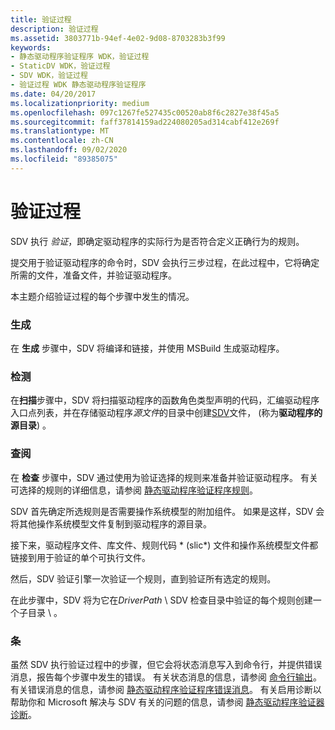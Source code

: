 ```yaml
---
title: 验证过程
description: 验证过程
ms.assetid: 3803771b-94ef-4e02-9d08-8703283b3f99
keywords:
- 静态驱动程序验证程序 WDK，验证过程
- StaticDV WDK，验证过程
- SDV WDK，验证过程
- 验证过程 WDK 静态驱动程序验证程序
ms.date: 04/20/2017
ms.localizationpriority: medium
ms.openlocfilehash: 097c1267fe527435c00520ab8f6c2827e38f45a5
ms.sourcegitcommit: faff37814159ad224080205ad314cabf412e269f
ms.translationtype: MT
ms.contentlocale: zh-CN
ms.lasthandoff: 09/02/2020
ms.locfileid: "89385075"
---
```

# <a name="verification-process"></a>验证过程


SDV 执行 *验证*，即确定驱动程序的实际行为是否符合定义正确行为的规则。

提交用于验证驱动程序的命令时，SDV 会执行三步过程，在此过程中，它将确定所需的文件，准备文件，并验证驱动程序。

本主题介绍验证过程的每个步骤中发生的情况。

### <a name="span-idbuildspanspan-idbuildspanbuild"></a><span id="build"></span><span id="BUILD"></span>生成

在 **生成** 步骤中，SDV 将编译和链接，并使用 MSBuild 生成驱动程序。

### <a name="span-idscanspanspan-idscanspanscan"></a><span id="scan"></span><span id="SCAN"></span>检测

在**扫描**步骤中，SDV 将扫描驱动程序的函数角色类型声明的代码，汇编驱动程序入口点列表，并在存储驱动程序*源文件*的目录中创建[SDV](sdv-map-h.md)文件， (称为**驱动程序的源目录**) 。

### <a name="span-idcheckspanspan-idcheckspancheck"></a><span id="check"></span><span id="CHECK"></span>查阅

在 **检查** 步骤中，SDV 通过使用为验证选择的规则来准备并验证驱动程序。 有关可选择的规则的详细信息，请参阅 [静态驱动程序验证程序规则](/windows-hardware/drivers/ddi/index)。

SDV 首先确定所选规则是否需要操作系统模型的附加组件。 如果是这样，SDV 会将其他操作系统模型文件复制到驱动程序的源目录。

接下来，驱动程序文件、库文件、规则代码 * (slic*) 文件和操作系统模型文件都链接到用于验证的单个可执行文件。

然后，SDV 验证引擎一次验证一个规则，直到验证所有选定的规则。

在此步骤中，SDV 将为它在*DriverPath* \\ SDV 检查目录中验证的每个规则创建一个子目录 \\ 。

### <a name="span-idcommentspanspan-idcommentspancomment"></a><span id="comment"></span><span id="COMMENT"></span>条

虽然 SDV 执行验证过程中的步骤，但它会将状态消息写入到命令行，并提供错误消息，报告每个步骤中发生的错误。 有关状态消息的信息，请参阅 [命令行输出](command-line-output.md)。 有关错误消息的信息，请参阅 [静态驱动程序验证程序错误消息](static-driver-verifier-error-messages.md)。 有关启用诊断以帮助你和 Microsoft 解决与 SDV 有关的问题的信息，请参阅 [静态驱动程序验证器诊断](static-driver-verifier-diagnostics.md)。

 

